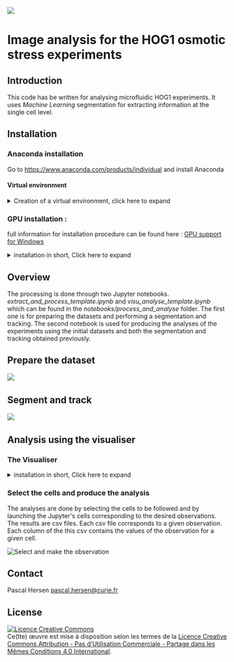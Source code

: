 ![](misc/imgs/)

# Image analysis for the HOG1 osmotic stress experiments

## Introduction

This code has be written for analysing microfluidic HOG1 experiments. It uses *Machine Learning* segmentation
for extracting information at the single cell level.

## Installation

### Anaconda installation

Go to https://www.anaconda.com/products/individual and install Anaconda

#### Virtual environment

<details>
<summary>Creation of a virtual environment, click here to expand</summary>

in a terminal write:
```bash
conda create -n env_name python=3.7.7 anaconda
```
For activating :
```bash
conda activate env_name
```
For deactivating :
```bash
conda deactivate
```

</details>

### GPU installation :

full information for installation procedure can be found here :
[GPU support for Windows](https://shawnhymel.com/1961/how-to-install-tensorflow-with-gpu-support-on-windows/)

<details>
<summary> installation in short, Click here to expand</summary>

    Here is a summary of the different steps for the GPU installation:
    1. cuda_10.1.243_426.00_win10.exe

       can be found at https://www.filehorse.com/download-nvidia-cuda-toolkit/42676/

    2. cudnn-10.1-windows10-x64-v7.6.5.32.zip

       can be found at https://developer.nvidia.com/rdp/cudnn-archive
       In the unfolded list of Download cuDNN v7.6.5 (November 5th, 2019), for CUDA 10.1

    3. Copy 3 files from cudnn to Cuda

       - bin: Copy <cuDNN directory>\cuda\bin\*.dll to C:\Program Files\NVIDIA GPU Computing Toolkit\CUDA\vxx.x\bin
       - include : Copy <cuDNN directory>\cuda\include\*.h to C:\Program Files\NVIDIA GPU Computing Toolkit\CUDA\vxx.x\include
       - lib : Copy <cuDNN directory>\cuda\lib\x64\*.lib to C:\Program Files\NVIDIA GPU Computing Toolkit\CUDA\vxx.x\lib\x64

    4. check that you have in the environment variables those 2 paths :

       - C:\Program Files\NVIDIA GPU Computing Toolkit\CUDA\vxx.x\bin
       - C:\Program Files\NVIDIA GPU Computing Toolkit\CUDA\vxx.x\libnvvp

</details>

## Overview

The processing is done through two Jupyter notebooks.
*extract_and_process_template.ipynb* and *visu_analyse_template.ipynb* which can be found in the *notebooks/process_and_analyse* folder. 
The first one is for preparing the datasets and performing a segmentation and tracking.
The second notebook is used for producing the analyses of the experiments using the initial datasets
and both the segmentation and tracking obtained previously.

## Prepare the dataset

![](misc/imgs/)

## Segment and track

![](misc/imgs/)

## Analysis using the visualiser

### The Visualiser

<details>
<summary> installation in short, Click here to expand</summary>

Brigthfield
![BF](misc/imgs/visu/BF.PNG)
Fluorescence
![Fluorescence](misc/imgs/visu/GFF.PNG)
Tracking
![Tracking](misc/imgs/visu/tracking.PNG)

</details>

### Select the cells and produce the analysis

The analyses are done by selecting the cells to be followed and by launching the
Jupyter's cells corresponding to the desired observations.
The results are csv files. Each csv file corresponds to a given observation.
Each column of the this csv contains the values of the observation for a given cell.

![Select and make the observation](misc/imgs/visu/visu_analyse.PNG)

## Contact

Pascal Hersen pascal.hersen@curie.fr

## License

<a rel="license" href="http://creativecommons.org/licenses/by-nc-sa/4.0/"><img alt="Licence Creative Commons" style="border-width:0" src="https://i.creativecommons.org/l/by-nc-sa/4.0/88x31.png" /></a><br />Ce(tte) œuvre est mise à disposition selon les termes de la <a rel="license" href="http://creativecommons.org/licenses/by-nc-sa/4.0/">Licence Creative Commons Attribution - Pas d’Utilisation Commerciale - Partage dans les Mêmes Conditions 4.0 International</a>.
